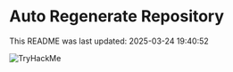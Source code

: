 # Auto Regenerate Repository

This README was last updated: 2025-03-24 19:40:52

 ![TryHackMe](https://tryhackme.com/badge/533634)